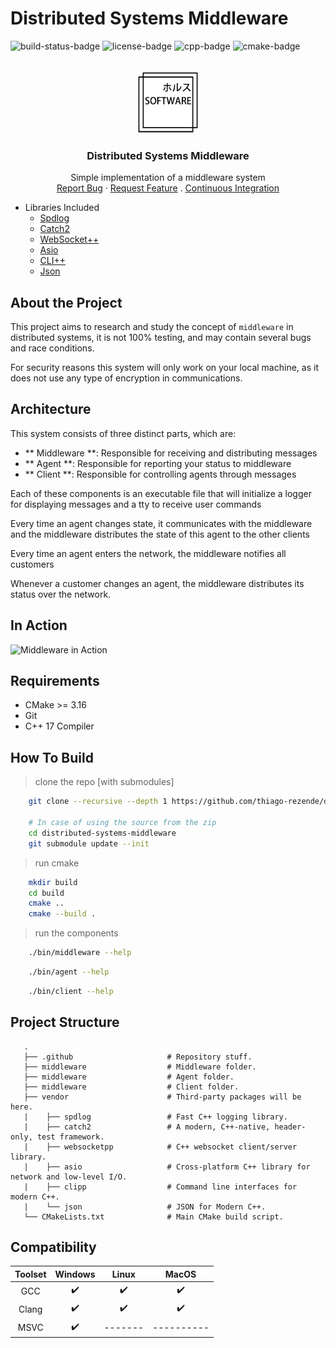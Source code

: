 # Distributed Systems Middleware
![build-status-badge] ![license-badge] ![cpp-badge] ![cmake-badge]
<!-- PROJECT LOGO -->
<br />
<div align="center">
  <a href="https://github.com/thiago-rezende/distributed-systems-middleware">
    <img src="https://github.com/thiago-rezende/distributed-systems-middleware/raw/master/.github/logo.png" alt="Logo" width="100" height="100">
  </a>

  <h3 align="center">Distributed Systems Middleware</h3>
  <p align="center">
    Simple implementation of a middleware system
    <br />
    <a href="https://github.com/thiago-rezende/distributed-systems-middleware/issues">Report Bug</a>
    ·
    <a href="https://github.com/thiago-rezende/distributed-systems-middleware/issues">Request Feature</a>
    .
    <a href="https://github.com/thiago-rezende/distributed-systems-middleware/actions">Continuous Integration</a>
  </p>
</div>

 - Libraries Included
    - [Spdlog][spdlog-url]
    - [Catch2][catch2-url]
    - [WebSocket++][websocketpp-url]
    - [Asio][asio-url]
    - [CLI++][clipp-url]
    - [Json][json-url]

## About the Project
This project aims to research and study the concept of `middleware` in distributed systems, it is not 100% testing, and may contain several bugs and race conditions.

For security reasons this system will only work on your local machine, as it does not use any type of encryption in communications.
## Architecture
This system consists of three distinct parts, which are:

- ** Middleware **: Responsible for receiving and distributing messages
- ** Agent **: Responsible for reporting your status to middleware
- ** Client **: Responsible for controlling agents through messages

Each of these components is an executable file that will initialize a logger for displaying messages and a tty to receive user commands

Every time an agent changes state, it communicates with the middleware and the middleware distributes the state of this agent to the other clients

Every time an agent enters the network, the middleware notifies all customers

Whenever a customer changes an agent, the middleware distributes its status over the network.

## In Action
![Middleware in Action](https://github.com/thiago-rezende/distributed-systems-middleware/raw/master/middleware_in_action.gif)

## Requirements
  - CMake >= 3.16
  - Git
  - C++ 17 Compiler
## How To Build
> clone the repo [with submodules]
```sh
    git clone --recursive --depth 1 https://github.com/thiago-rezende/distributed-systems-middleware.git

    # In case of using the source from the zip
    cd distributed-systems-middleware
    git submodule update --init
```

> run cmake
```sh
    mkdir build
    cd build
    cmake ..
    cmake --build .
```

> run the components
```sh
    ./bin/middleware --help
```
```sh
    ./bin/agent --help
```
```sh
    ./bin/client --help
```

 ## Project Structure
 ```
    .
    ├── .github                     # Repository stuff.
    ├── middleware                  # Middleware folder.
    ├── middleware                  # Agent folder.
    ├── middleware                  # Client folder.
    ├── vendor                      # Third-party packages will be here.
    |    ├── spdlog                 # Fast C++ logging library.
    |    ├── catch2                 # A modern, C++-native, header-only, test framework.
    |    ├── websocketpp            # C++ websocket client/server library.
    |    ├── asio                   # Cross-platform C++ library for network and low-level I/O.
    |    ├── clipp                  # Command line interfaces for modern C++.
    |    └── json                   # JSON for Modern C++.
    └── CMakeLists.txt              # Main CMake build script.
```
 ## Compatibility

 | Toolset | Windows |  Linux  |   MacOS    |
 | :-----: | :-----: | :-----: | :--------: |
 |   GCC   |    ✔️    |    ✔️    |    ✔️    |
 |  Clang   |    ✔️    |    ✔️    |    ✔️    |
 |  MSVC   |    ✔️    | ------- | ---------- |

<!-- Links -->
[cmake-url]: https://cmake.org/
[spdlog-url]: https://github.com/gabime/spdlog
[catch2-url]: https://github.com/catchorg/Catch2
[websocketpp-url]: https://github.com/zaphoyd/websocketpp
[asio-url]: https://github.com/chriskohlhoff/asio
[clipp-url]: https://github.com/muellan/clipp
[json-url]: https://github.com/nlohmann/json


<!-- Badges -->
[build-status-badge]: https://github.com/thiago-rezende/distributed-systems-middleware/workflows/build/badge.svg
[license-badge]: https://img.shields.io/badge/license-MIT-blue.svg?style=flat-square
[cmake-badge]: https://img.shields.io/badge/CMake-3.16.0-blueviolet.svg?style=flat-square
[cpp-badge]: https://img.shields.io/badge/C++-17-orange.svg?style=flat-square
